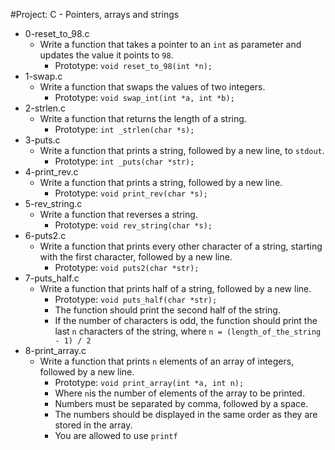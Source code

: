 #Project: C - Pointers, arrays and strings

*   0-reset_to_98.c
    - Write a function that takes a pointer to an `int` as parameter and updates the value it points to `98`.
      - Prototype: `void reset_to_98(int *n);`
*   1-swap.c
    - Write a function that swaps the values of two integers.
      - Prototype: `void swap_int(int *a, int *b);`
*   2-strlen.c
    - Write a function that returns the length of a string.
      - Prototype: `int _strlen(char *s);`
*   3-puts.c
    - Write a function that prints a string, followed by a new line, to `stdout`.
      - Prototype: `int _puts(char *str);`
*   4-print_rev.c
    - Write a function that prints a string, followed by a new line.
      - Prototype: `void print_rev(char *s);`
*   5-rev_string.c
    - Write a function that reverses a string.
      - Prototype: `void rev_string(char *s);`
*   6-puts2.c
    - Write a function that prints every other character of a string, starting with the first character, followed by a new line.
      - Prototype: `void puts2(char *str);`
*   7-puts_half.c
    - Write a function that prints half of a string, followed by a new line.
      - Prototype: `void puts_half(char *str);`
      - The function should print the second half of the string.
      - If the number of characters is odd, the function should print the last `n` characters of the string, where `n = (length_of_the_string - 1) / 2`
*   8-print_array.c
    - Write a function that prints `n` elements of an array of integers, followed by a new line.
      - Prototype: `void print_array(int *a, int n);`
      - Where `n`is the number of elements of the array to be printed.
      - Numbers must be separated by comma, followed by a space.
      - The numbers should be displayed in the same order as they are stored in the array.
      - You are allowed to use `printf`
